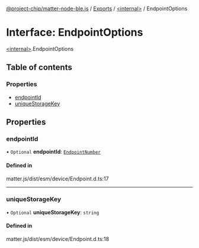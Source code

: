 [@project-chip/matter-node-ble.js](../README.md) / [Exports](../modules.md) / [\<internal\>](../modules/internal_.md) / EndpointOptions

# Interface: EndpointOptions

[\<internal\>](../modules/internal_.md).EndpointOptions

## Table of contents

### Properties

- [endpointId](internal_.EndpointOptions.md#endpointid)
- [uniqueStorageKey](internal_.EndpointOptions.md#uniquestoragekey)

## Properties

### endpointId

• `Optional` **endpointId**: [`EndpointNumber`](../modules/internal_.md#endpointnumber)

#### Defined in

matter.js/dist/esm/device/Endpoint.d.ts:17

___

### uniqueStorageKey

• `Optional` **uniqueStorageKey**: `string`

#### Defined in

matter.js/dist/esm/device/Endpoint.d.ts:18
